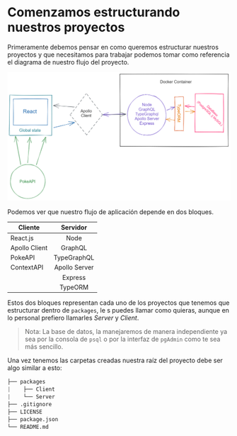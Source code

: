 # Comenzamos estructurando nuestros proyectos

Primeramente debemos pensar en como queremos estructurar nuestros proyectos y que necesitamos para trabajar podemos tomar como referencia el diagrama de nuestro flujo del proyecto.

![PokeDigram](/.github/Diagram.png)

Podemos ver que nuestro flujo de aplicación depende en dos bloques.

| Cliente  |    Servidor   |
|----------|:-------------:|
| React.js |  Node         |
| Apollo Client |    GraphQL    |
| PokeAPI | TypeGraphQL   |
| ContextAPI | Apollo Server   |
|  | Express   |
|  | TypeORM  |

Estos dos bloques representan cada uno de los proyectos que tenemos que estructurar dentro de `packages`, le s puedes llamar como quieras, aunque en lo personal prefiero llamarles _Server_ y _Client_.

> Nota: La base de datos, la manejaremos de manera independiente ya sea por la consola de `psql` o por la interfaz de `pgAdmin` como te sea más sencillo.

Una vez tenemos las carpetas creadas nuestra raíz del proyecto debe ser algo similar a esto:

```s
├── packages
|    ├── Client
|    └── Server
├── .gitignore
├── LICENSE
├── package.json
└── README.md
```
